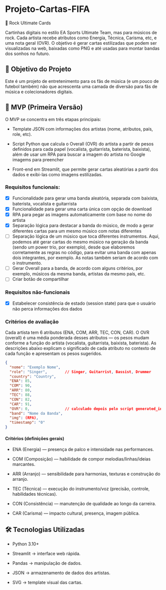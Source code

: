 # Projeto-Cartas-FIFA
🎸 Rock Ultimate Cards

Cartinhas digitais no estilo EA Sports Ultimate Team, mas para músicos de rock.
Cada artista recebe atributos como Energia, Técnica, Carisma, etc, e uma nota geral (OVR).
O objetivo é gerar cartas estilizadas que podem ser visualizadas na web, baixadas como PNG e até usadas para montar bandas dos sonhos no futuro.

## 📌 Objetivo do Projeto

Este é um projeto de entretenimento para os fãs de música (e um pouco de futebol também) não que acrescenta uma camada de diversão para fãs de música e colecionadores digitais.

## 🚀 MVP (Primeira Versão)

O MVP se concentra em três etapas principais:

- Template JSON com informações dos artistas (nome, atributos, país, role, etc).

- Script Python que calcula o Overall (OVR) do artista a partir de pesos definidos para cada papel (vocalista, guitarrista, baterista, baixista), além de usar um RPA para buscar a imagem do artista no Google imagems para preencher

- Front-end em Streamlit, que permite gerar cartas aleatórias a partir dos dados e exibi-las como imagens estilizadas.

### Requisitos funcionais:
- [x]  Funcionalidade para gerar uma banda aleatória, separada com baixista, baterista, vocalista e guitarrista
- [x]  Funcionalidade para gerar uma carta única com opção de download
- [x]  RPA para pegar as imagens automaticamente com base no nome do artista
- [x]  Separação lógica para destacar a banda do músico, de modo a gerar diferentes cartas para um mesmo músico com notas diferentes
- [ ]  Separação lógica de um músico que toca diferentes instrumentos. Aqui, podemos até gerar cartas do mesmo músico na geração da banda (sendo um power trio, por exemplo), desde que elaboremos corretamente as regras no código, para evitar uma banda com apenas dois integrantes, por exemplo. As notas também seriam de acordo com o instrumento.
- [ ]  Gerar Overall para a banda, de acordo com alguns critérios, por exemplo, músicos da mesma banda, artistas da mesmo país, etc.
- [ ]  Criar botão de compartilhar

### Requisitos não-funcionais
- [x]  Estabelecer consistência de estado (session state) para que o usuário não perca informações dos dados

### Critérios de avaliação
Cada artista tem 6 atributos (ENA, COM, ARR, TEC, CON, CAR).
O OVR (overall) é uma média ponderada desses atributos — os pesos mudam conforme a função do artista (vocalista, guitarrista, baixista, baterista).
As descrições abaixo explicam o significado de cada atributo no contexto de cada função e apresentam os pesos sugeridos.
```json
{
  "nome": "Exemplo Nome",
  "role": "Singer",        // Singer, Guitarrist, Bassist, Drummer
  "country": "Country",
  "ENA": 85,
  "COM": 90,
  "ARR": 80,
  "TEC": 88,
  "CON": 82,
  "CAR": 91,
  "OVR": 0,                // calculado depois pelo script generated_info.py
  "band": "Nome da Banda",
  "img": (RPA),
  "timestamp": "0"
}
```

#### Critérios (definições gerais)

- ENA (Energia) — presença de palco e intensidade nas performances.

- COM (Composição) — habilidade de compor melodias/linhas/ideias marcantes.

- ARR (Arranjo) — sensibilidade para harmonias, texturas e construção do arranjo.

- TEC (Técnica) — execução do instrumento/voz (precisão, controle, habilidades técnicas).

- CON (Consistência) — manutenção de qualidade ao longo da carreira.

- CAR (Carisma) — impacto cultural, presença, imagem pública.


## 🛠️ Tecnologias Utilizadas

- Python 3.10+

- Streamlit → interface web rápida.

- Pandas → manipulação de dados.

- JSON → armazenamento de dados dos artistas.

- SVG → template visual das cartas.